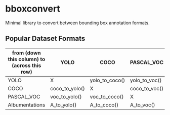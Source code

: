 # bboxconvert
Minimal library to convert between bounding box annotation formats.

## Popular Dataset Formats

| from (down this column)  to (across this row) 	| YOLO           	| COCO           	| PASCAL_VOC    	| Albumentations 	|
|-----------------------------------------------	|----------------	|----------------	|---------------	|----------------	|
| YOLO                                          	| X              	| yolo_to_coco() 	| yolo_to_voc() 	| yolo_to_A      	|
| COCO                                          	| coco_to_yolo() 	| X              	| coco_to_voc() 	| coco_to_A      	|
| PASCAL_VOC                                    	| voc_to_yolo()  	| voc_to_coco()  	| X             	| voc_to_A()     	|
| Albumentations                                	| A_to_yolo()    	| A_to_coco()    	| A_to_voc()    	| X              	|
